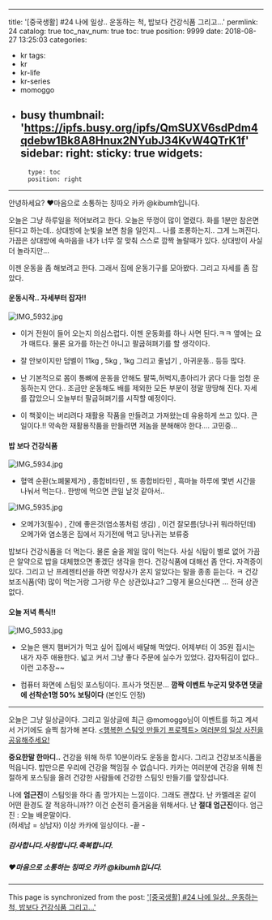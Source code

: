 
---
title: '[중국생활] #24 나에 일상.. 운동하는 척, 밥보다 건강식품  그리고...'
permlink: 24
catalog: true
toc_nav_num: true
toc: true
position: 9999
date: 2018-08-27 13:25:03
categories:
- kr
tags:
- kr
- kr-life
- kr-series
- momoggo
- busy
thumbnail: 'https://ipfs.busy.org/ipfs/QmSUXV6sdPdm4qdebw1Bk8A8Hnux2NYubJ34KvW4QTrK1f'
sidebar:
    right:
        sticky: true
widgets:
    -
        type: toc
        position: right
---


안녕하세요? ♥마음으로 소통하는 칭따오 카카 @kibumh입니다.

오늘은 그냥 하루일을 적어보려고 한다.
오늘은 뚜껑이 많이 열렸다. 화를 1분만 참은면 된다고 하는데..
상대방에 눈빛을 보면 참을 일인지... 나를 조롱하는지.. 그게 느껴진다.
가끔은 상대방에 속마음을  내가 너무 잘 맞춰  스스로 깜짝 놀랄때가 있다.
상대방이 사실 더 놀라지만...

이젠 운동을 좀 해보려고 한다.
그래서 집에 운동기구를 모아봤다. 그리고 자세를 좀 잡았다. 
#### 운동시작.. 자세부터 잡자!!
![IMG_5932.jpg](https://ipfs.busy.org/ipfs/QmSUXV6sdPdm4qdebw1Bk8A8Hnux2NYubJ34KvW4QTrK1f)
 - 이거 전원이 들어 오는지 의심스럽다. 이젠 운동화를 하나 사면 된다.ㅋㅋ
   옆에는 요가 매트다. 물론 요가를 하는건 아니고 팔굽혀펴기를 할 생각이다.
- 잘 안보이지만 덤벨이 11kg , 5kg , 1kg 그리고 줄넘기 , 아귀운동.. 등등 많다.
- 난 기본적으로 몸이 통뼈에 운동을 안해도 팔뚝,허벅지,종아리가 굵다
  다들 엄청 운동하는지 안다..
  조금만 운동해도 배를 제외한 모든 부분이 정말 땅땅해 진다.
자세를 잡았으니 오늘부터 팔굽혀펴기를 시작할 예정이다.

- 이 책꽂이는  버리려다 재활용 작품을 만들려고 가져왔는데
유용하게 쓰고 있다. 큰일이다.!! 약속한 재활용작품을 만들려면
저놈을 분해해야 한다.... 고민중...

#### 밥 보다 건강식품
![IMG_5934.jpg](https://ipfs.busy.org/ipfs/QmZ3CFiFj52EeEM2KWrhN7HyhM3VHrgKQbun7SLCJfKajm)
 - 혈액 순환(노폐물제거) , 종합비타민 , 또 종합비타민 , 흑마늘
    하루에 몇번 시간을 나눠서 먹는다.. 한방에 먹으면 큰일 날것 같아서..

![IMG_5935.jpg](https://ipfs.busy.org/ipfs/QmcRyrTDyFWNzBYEi9JohKqKtEjDBrUS6wn5jLToJHHC7F)
- 오메가3(필수) , 간에 좋은것(염소똥처럼 생김) , 이건 잘모름(당나귀 뭐라하던데)
   오메가와 염소똥은 집에서 자기전에 먹고 당나귀는 보류중

밥보다 건강식품을 더 먹는다. 물론 술을 제일 많이 먹는다. 
사실 식탐이 별로 없어 가끔은 알약으로 밥을 대체했으면 좋겠단 생각을 한다.
건강식품에 대해선 좀 안다.  자격증이 있다. 
그리고 난 프레젠티션을 하면 약장사가 온지 알았다는 말을 종종 듣는다.
ㅋ 건강보조식품(약) 많이 먹는거랑 그거랑 무슨 상관있냐고?
그렇게 물으신다면 ... 전혀 상관 없다.

#### 오늘 저녁 특식!!
![IMG_5933.jpg](https://ipfs.busy.org/ipfs/QmZz4aVrYCLWZm1poZyYNe1gkmq6WEhv1LEqq7yBE5eqWA)
 - 오늘은 왠지 햄버거가 먹고 싶어 집에서 배달해 먹었다.
어제부터 이 35원 접시는 내가 자주 애용한다. 넓고 커서 그냥 좋다
주문에 실수가 있었다. 감자튀김이 없다.. 이런 고추장~~

- 컴퓨터 화면에 스팀잇 포스팅이다. 프사가 멋진분...
**깜짝 이벤트 누군지  맞추면 댓글에 선착순1명 50% 보팅이다**
   (본인도 인정)

----

오늘은 그냥 일상글이다. 
그리고 일상글에 최근 @momoggo님이 이벤트를 하고 계셔서
거기에도 슬쩍 참가해 본다. 
[<행복한 스팀잇 만들기 프로젝트> 여러분의 일상 사진을 공유해주세요!](https://steemit.com/kr/@momoggo/78hwqe)

**중요한말 한마디..** 
건강을 위해 하루 10분이라도 운동을 합시다.
그리고 건강보조식품을 먹읍니다.
밥만으론 우리에 건강을  책임질 수 없습니다. 
카카는 여러분에 건강을 위해  친절하게 포스팅을 올려
건강한 사람들에 건강한 스팀잇 만들기를 앞장섭니다.

나에 **엄근진**이 스팀잇을 하다 좀 망가지는 느낌이다.
그래도 괜찮다. 난 카멜레온 같이 어떤 환경도 잘 적응하니까??
이건 순전히 즐거움을 위해서다. 난 **절대 엄근진**이다.
엄근진 : 오늘 배운말이다.  
(허세남 = 상남자) 이상 카카에 일상이다.  -끝 - 

##### 감사합니다.사랑합니다.축복합니다.
##### ♥마음으로 소통하는 칭따오 카카 @kibumh입니다.



 

- - -

This page is synchronized from the post: ['[중국생활] #24 나에 일상.. 운동하는 척, 밥보다 건강식품  그리고...'](https://steemit.com/@kibumh/24)

